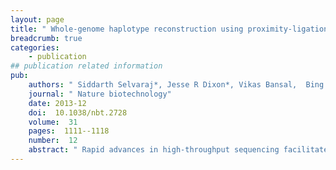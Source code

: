 ```yaml
---
layout: page
title: " Whole-genome haplotype reconstruction using proximity-ligation and shotgun sequencing."
breadcrumb: true
categories:
    - publication
## publication related information
pub:
    authors: " Siddarth Selvaraj*, Jesse R Dixon*, Vikas Bansal,  Bing Ren"
    journal: " Nature biotechnology"
    date: 2013-12
    doi:  10.1038/nbt.2728
    volume:  31
    pages:  1111--1118
    number:  12
    abstract: " Rapid advances in high-throughput sequencing facilitate variant discovery and genotyping, but linking variants into a single haplotype remains challenging. Here we demonstrate HaploSeq, an approach for assembling chromosome-scale haplotypes by exploiting the existence of 'chromosome territories'. We use proximity ligation and sequencing to show that alleles on homologous chromosomes  occupy distinct territories, and therefore this experimental protocol preferentially recovers physically linked DNA variants on a homolog. Computational analysis of such data sets allows for accurate ( approximately 99.5%) reconstruction of chromosome-spanning haplotypes for approximately 95% of  alleles in hybrid mouse cells with 30x sequencing coverage. To resolve haplotypes for a human genome, which has a low density of variants, we coupled HaploSeq with local conditional phasing to obtain haplotypes for approximately 81% of alleles with approximately 98% accuracy from just 17x sequencing. Whereas methods based on proximity ligation were originally designed to investigate spatial organization of genomes, our results lend support for their use as a general tool for haplotyping.,"
---
```

